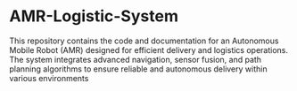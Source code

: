# AMR-Logistic-System
This repository contains the code and documentation for an Autonomous Mobile Robot (AMR) designed for efficient delivery and logistics operations. The system integrates advanced navigation, sensor fusion, and path planning algorithms to ensure reliable and autonomous delivery within various environments
